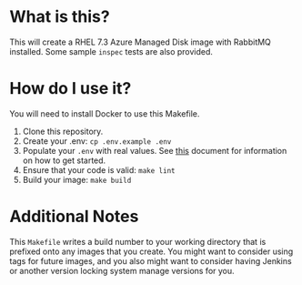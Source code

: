 What is this?
==============

This will create a RHEL 7.3 Azure Managed Disk image with RabbitMQ installed.
Some sample `inspec` tests are also provided.

How do I use it?
================

You will need to install Docker to use this Makefile.

1. Clone this repository.
2. Create your .env: `cp .env.example .env`
3. Populate your `.env` with real values. See [this](https://www.packer.io/docs/builders/azure-setup.html) document for information on how to get started.
4. Ensure that your code is valid: `make lint`
5. Build your image: `make build`

Additional Notes
================

This `Makefile` writes a build number to your working directory that is prefixed onto any images that you create.
You might want to consider using tags for future images, and you also might want to consider
having Jenkins or another version locking system manage versions for you.
